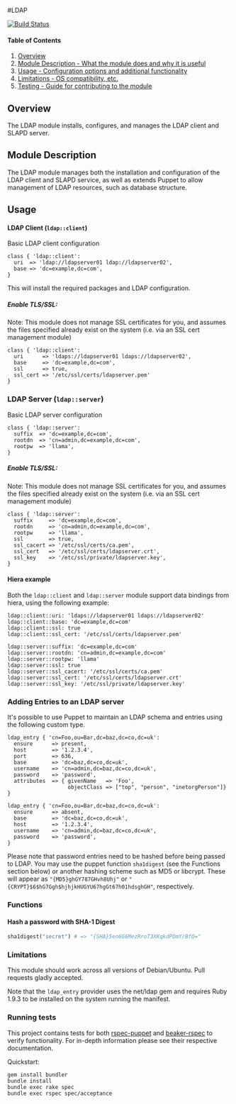 #LDAP

[![Build Status](https://travis-ci.org/datacentred/datacentred-ldap.png?branch=master)](https://travis-ci.org/datacentred/datacentred-ldap)

#### Table of Contents

1. [Overview](#overview)
2. [Module Description - What the module does and why it is useful](#module-description)
3. [Usage - Configuration options and additional functionality](#usage)
4. [Limitations - OS compatibility, etc.](#limitations)
5. [Testing - Guide for contributing to the module](#testing)

## Overview

The LDAP module installs, configures, and manages the LDAP client and SLAPD server.

## Module Description

The LDAP module manages both the installation and configuration of the LDAP client and SLAPD service, as
well as extends Puppet to allow management of LDAP resources, such as database structure.

## Usage

#### LDAP Client (`ldap::client`)

Basic LDAP client configuration

    class { 'ldap::client':
      uri  => 'ldap://ldapserver01 ldap://ldapserver02',
      base => 'dc=example,dc=com',
    }

This will install the required packages and LDAP configuration.

##### Enable TLS/SSL:

Note: This module does not manage SSL certificates for you, and assumes the files specified already exist on the system (i.e. via an SSL cert management module)

    class { 'ldap::client':
      uri      => 'ldaps://ldapserver01 ldaps://ldapserver02',
      base     => 'dc=example,dc=com',
      ssl      => true,
      ssl_cert => '/etc/ssl/certs/ldapserver.pem'
    }

### LDAP Server (`ldap::server`)

Basic LDAP server configuration

    class { 'ldap::server':
      suffix  => 'dc=example,dc=com',
      rootdn  => 'cn=admin,dc=example,dc=com',
      rootpw  => 'llama',
    }

##### Enable TLS/SSL:

Note: This module does not manage SSL certificates for you, and assumes the files specified already exist on the system (i.e. via an SSL cert management module)

    class { 'ldap::server':
      suffix     => 'dc=example,dc=com',
      rootdn     => 'cn=admin,dc=example,dc=com',
      rootpw     => 'llama',
      ssl        => true,
      ssl_cacert => '/etc/ssl/certs/ca.pem',
      ssl_cert   => '/etc/ssl/certs/ldapserver.crt',
      ssl_key    => '/etc/ssl/private/ldapserver.key',
    }

#### Hiera example

Both the `ldap::client` and `ldap::server` module support data bindings from hiera, using the following example:

    ldap::client::uri: 'ldaps://ldapserver01 ldaps://ldapserver02'
    ldap::client::base: 'dc=example,dc=com'
    ldap::client::ssl: true
    ldap::client::ssl_cert: '/etc/ssl/certs/ldapserver.pem'

    ldap::server::suffix: 'dc=example,dc=com'
    ldap::server::rootdn: 'cn=admin,dc=example,dc=com'
    ldap::server::rootpw: 'llama'
    ldap::server::ssl: true
    ldap::server::ssl_cacert: '/etc/ssl/certs/ca.pem'
    ldap::server::ssl_cert: '/etc/ssl/certs/ldapserver.crt'
    ldap::server::ssl_key: '/etc/ssl/private/ldapserver.key'

### Adding Entries to an LDAP server

It's possible to use Puppet to maintain an LDAP schema and entries using the following custom type.

```puppet
ldap_entry { 'cn=Foo,ou=Bar,dc=baz,dc=co,dc=uk':
  ensure      => present,
  host        => '1.2.3.4',
  port        => 636,
  base        => 'dc=baz,dc=co,dc=uk',
  username    => 'cn=admin,dc=baz,dc=co,dc=uk',
  password    => 'password',
  attributes  => { givenName   => 'Foo',
                   objectClass => ["top", "person", "inetorgPerson"]}
}

ldap_entry { 'cn=Foo,ou=Bar,dc=baz,dc=co,dc=uk':
  ensure      => absent,
  base        => 'dc=baz,dc=co,dc=uk',
  host        => '1.2.3.4',
  username    => 'cn=admin,dc=baz,dc=co,dc=uk',
  password    => 'password',
}
```

Please note that password entries need to be hashed before being passed to LDAP. You may use the puppet function `sha1digest` (see the Functions section below) or another hashing scheme such as MD5 or libcrypt. These will appear as `"{MD5}ghGY787GHvh8Uhj"` or `"{CRYPT}$6$hG7Ggh$hjhjkHUGYU67hgGt67h01hdsghGH"`, respectively.

### Functions

#### Hash a password with SHA-1 Digest

```ruby
sha1digest("secret") # => "{SHA}5en6G6MezRroT3XKqkdPOmY/BfQ="
```

### Limitations

This module should work across all versions of Debian/Ubuntu. Pull requests gladly accepted.

Note that the `ldap_entry` provider uses the net/ldap gem and requires Ruby 1.9.3 to be installed on the system running the manifest.

### Running tests

This project contains tests for both [rspec-puppet](http://rspec-puppet.com/) and [beaker-rspec](https://github.com/puppetlabs/beaker-rspec) to verify functionality. For in-depth information please see their respective documentation.

Quickstart:

    gem install bundler
    bundle install
    bundle exec rake spec
    bundle exec rspec spec/acceptance
